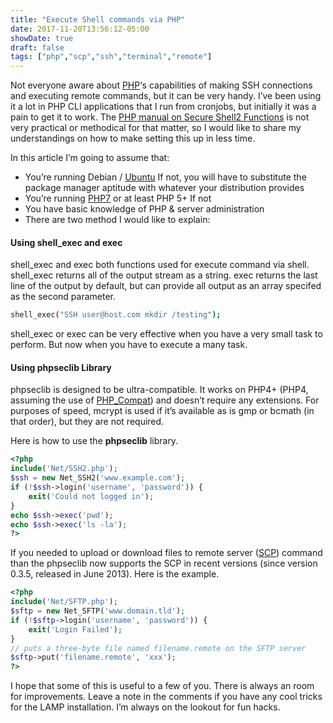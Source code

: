 ```yaml
---
title: "Execute Shell commands via PHP"
date: 2017-11-20T13:56:12-05:00
showDate: true
draft: false
tags: ["php","scp","ssh","terminal","remote"]
---
```

Not everyone aware about [PHP](/tags/php/)‘s capabilities of making SSH connections and executing remote commands, but it can be very handy. I’ve been using it a lot in PHP CLI applications that I run from cronjobs, but initially it was a pain to get it to work. The [PHP manual on Secure Shell2 Functions](http://www.php.net/manual/en/ref.ssh2.php) is not very practical or methodical for that matter, so I would like to share my understandings on how to make setting this up in less time.

In this article I’m going to assume that:

- You’re running Debian / [Ubuntu](/tags/ubuntu/) If not, you will have to substitute the package manager aptitude with whatever your distribution provides
- You’re running [PHP7](/posts/last-flight-php7/) or at least PHP 5+ If not
- You have basic knowledge of PHP & server administration
- There are two method I would like to explain:

#### Using shell_exec and exec

shell_exec and exec both functions used for execute command via shell. shell_exec returns all of the output stream as a string. exec returns the last line of the output by default, but can provide all output as an array specifed as the second parameter.

```sh 
shell_exec("SSH user@host.com mkdir /testing");
```

shell_exec or exec can be very effective when you have a very small task to perform. But now when you have to execute a many task.

#### Using phpseclib Library

phpseclib is designed to be ultra-compatible. It works on PHP4+ (PHP4, assuming the use of [PHP_Compat](http://pear.php.net/package/PHP_Compat)) and doesn’t require any extensions. For purposes of speed, mcrypt is used if it’s available as is gmp or bcmath (in that order), but they are not required.

Here is how to use the **phpseclib** library.

```php
<?php
include('Net/SSH2.php');
$ssh = new Net_SSH2('www.example.com');
if (!$ssh->login('username', 'password')) {
    exit('Could not logged in');
}
echo $ssh->exec('pwd');
echo $ssh->exec('ls -la');
?>
```

If you needed to upload or download files to remote server ([SCP](/tags/scp/))  command than the phpseclib now supports the SCP in recent versions (since version 0.3.5, released in June 2013). Here is the example.

```php 
<?php
include('Net/SFTP.php');
$sftp = new Net_SFTP('www.domain.tld');
if (!$sftp->login('username', 'password')) {
    exit('Login Failed');
}
// puts a three-byte file named filename.remote on the SFTP server
$sftp->put('filename.remote', 'xxx');
?>
```

I hope that some of this is useful to a few of you. There is always an room for improvements. Leave a note in the comments if you have any cool tricks for the LAMP installation. I’m always on the lookout for fun hacks.